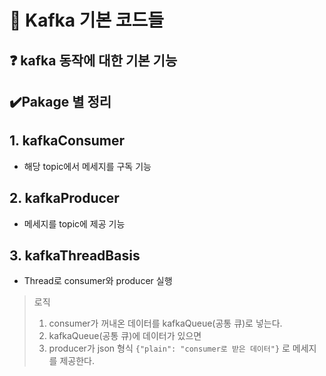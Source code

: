 # 📃 Kafka 기본 코드들

## ❓ kafka 동작에 대한 기본 기능
## ✔️Pakage 별 정리

## 1. kafkaConsumer
- 해당 topic에서 메세지를 구독 기능
## 2. kafkaProducer
- 메세지를 topic에 제공 기능

## 3. kafkaThreadBasis
- Thread로 consumer와 producer 실행
> 로직
> 1. consumer가 꺼내온 데이터를 kafkaQueue(공통 큐)로 넣는다.
> 2. kafkaQueue(공통 큐)에 데이터가 있으면
> 3. producer가 json 형식 `{"plain": "consumer로 받은 데이터"}` 로 메세지를 제공한다. 